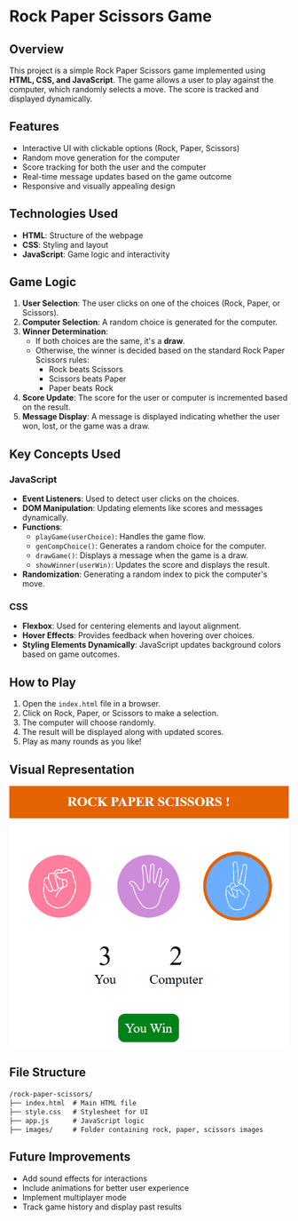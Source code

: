 # Rock Paper Scissors Game

## Overview
This project is a simple Rock Paper Scissors game implemented using **HTML, CSS, and JavaScript**. The game allows a user to play against the computer, which randomly selects a move. The score is tracked and displayed dynamically.

## Features
- Interactive UI with clickable options (Rock, Paper, Scissors)
- Random move generation for the computer
- Score tracking for both the user and the computer
- Real-time message updates based on the game outcome
- Responsive and visually appealing design

## Technologies Used
- **HTML**: Structure of the webpage
- **CSS**: Styling and layout
- **JavaScript**: Game logic and interactivity

## Game Logic
1. **User Selection**: The user clicks on one of the choices (Rock, Paper, or Scissors).
2. **Computer Selection**: A random choice is generated for the computer.
3. **Winner Determination**:
   - If both choices are the same, it's a **draw**.
   - Otherwise, the winner is decided based on the standard Rock Paper Scissors rules:
     - Rock beats Scissors
     - Scissors beats Paper
     - Paper beats Rock
4. **Score Update**: The score for the user or computer is incremented based on the result.
5. **Message Display**: A message is displayed indicating whether the user won, lost, or the game was a draw.

## Key Concepts Used
### JavaScript
- **Event Listeners**: Used to detect user clicks on the choices.
- **DOM Manipulation**: Updating elements like scores and messages dynamically.
- **Functions**:
  - `playGame(userChoice)`: Handles the game flow.
  - `genCompChoice()`: Generates a random choice for the computer.
  - `drawGame()`: Displays a message when the game is a draw.
  - `showWinner(userWin)`: Updates the score and displays the result.
- **Randomization**: Generating a random index to pick the computer's move.

### CSS
- **Flexbox**: Used for centering elements and layout alignment.
- **Hover Effects**: Provides feedback when hovering over choices.
- **Styling Elements Dynamically**: JavaScript updates background colors based on game outcomes.

## How to Play
1. Open the `index.html` file in a browser.
2. Click on Rock, Paper, or Scissors to make a selection.
3. The computer will choose randomly.
4. The result will be displayed along with updated scores.
5. Play as many rounds as you like!

## Visual Representation

![alt text](image.png)

## File Structure
```
/rock-paper-scissors/
├── index.html  # Main HTML file
├── style.css   # Stylesheet for UI
├── app.js      # JavaScript logic
├── images/     # Folder containing rock, paper, scissors images
```

## Future Improvements
- Add sound effects for interactions
- Include animations for better user experience
- Implement multiplayer mode
- Track game history and display past results




